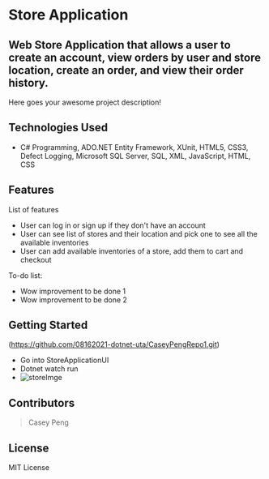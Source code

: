 # Store Application 

## Web Store Application that allows a user to create an account, view orders by user and store location, create an order, and view their order history. 

Here goes your awesome project description!

## Technologies Used

* C# Programming, ADO.NET Entity Framework, XUnit, HTML5, CSS3, Defect Logging, Microsoft SQL Server, SQL, XML, JavaScript, HTML, CSS


## Features

List of features
* User can log in or sign up if they don't have an account
* User can see list of stores and their location and pick one to see all the available inventories
* User can add available inventories of a store, add them to cart and checkout 

To-do list:
* Wow improvement to be done 1
* Wow improvement to be done 2

## Getting Started
   
(https://github.com/08162021-dotnet-uta/CaseyPengRepo1.git)




- Go into StoreApplicationUI
- Dotnet watch run
- ![storeImge](https://user-images.githubusercontent.com/89043618/137214818-6919c762-9df6-4064-beda-ed9e670e17ba.JPG)



## Contributors

> Casey Peng

## License

MIT License
